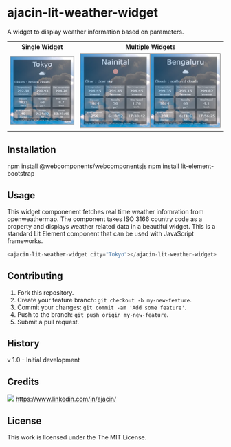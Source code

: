 # ajacin-lit-weather-widget

A widget to display weather information based on parameters. 
<table>
  <tr>
    <th>Single Widget</th>
    <th>Multiple Widgets</th>
  </tr>
  <tr>
    <td>
        <img src="https://raw.githubusercontent.com/ajacin/ajacin-lit-weather-widget/master/screenshots/widget1.png" width="250"/>
    </td>
    <td>
        <img src="https://raw.githubusercontent.com/ajacin/ajacin-lit-weather-widget/master/screenshots/widget2.png" width="600"/>
    </td>
  </tr>
</table>

## Installation

npm install @webcomponents/webcomponentsjs
npm install lit-element-bootstrap

## Usage

This widget componenent fetches real time weather infomration from openweathermap. The component takes ISO 3166 country code as a property and displays weather related data in a beautiful widget. This is a standard Lit Element component that can be used with JavaScript frameworks.
```JavaScript
<ajacin-lit-weather-widget city="Tokyo"></ajacin-lit-weather-widget>
```

## Contributing

1. Fork this repository.
2. Create your feature branch: `git checkout -b my-new-feature`.
3. Commit your changes: `git commit -am 'Add some feature'`.
4. Push to the branch: `git push origin my-new-feature`.
5. Submit a pull request.

## History

v 1.0 - Initial development

## Credits

<img src="https://content.linkedin.com/content/dam/me/business/en-us/amp/brand-site/v2/bg/LI-Bug.svg.original.svg" width="20"/> https://www.linkedin.com/in/ajacin/

## License

This work is licensed under the The MIT License.
